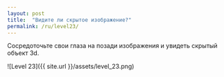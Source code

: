 ```yaml
---
layout: post
title:  "Видите ли скрытое изображение?"
permalink: /ru/level23/
---
```

Сосредоточьте свои глаза на позади изображения и увидеть скрытый объект 3d.

![Level 23]({{ site.url }}/assets/level_23.png)